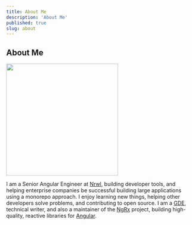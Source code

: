```yaml
---
title: About Me
description: 'About Me'
published: true
slug: about
---
```


<div class="page about-page">

## About Me

<div class="pic">
  <img src="/assets/images/brandonroberts.jpg" width="300" height="300"/>
</div>

<p class="bio">
  I am a Senior Angular Engineer at <a href="https://nrwl.io" target="_blank">Nrwl</a>, building developer tools, and helping enterprise companies be successful building large applications using a monorepo approach. I enjoy learning new things, helping other developers solve problems, and contributing to open source. I am a <a target="_blank" href="https://google-developers.appspot.com/community/experts/directory/profile/profile-brandon_roberts">GDE</a>, technical writer, and also a maintainer of the <a href="https://ngrx.io" target="_blank">NgRx</a> project, building high-quality, reactive libraries for <a href="https://angular.io" target="_blank">Angular</a>.
</p>

</div>
